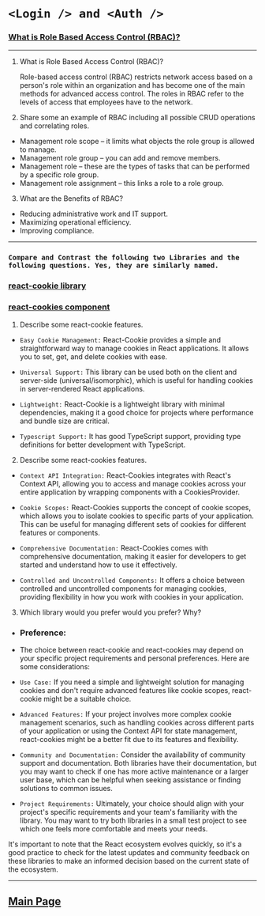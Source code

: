 # `<Login /> and <Auth />`

### [What is Role Based Access Control (RBAC)?](https://digitalguardian.com/blog/what-role-based-access-control-rbac-examples-benefits-and-more)

---

1. What is Role Based Access Control (RBAC)?

   Role-based access control (RBAC) restricts network access based on a person's role within an organization and has become one of the main methods for advanced access control. The roles in RBAC refer to the levels of access that employees have to the network.

2. Share some an example of RBAC including all possible CRUD operations and correlating roles.

- Management role scope – it limits what objects the role group is allowed to manage.
- Management role group – you can add and remove members.
- Management role – these are the types of tasks that can be performed by a specific role group.
- Management role assignment – this links a role to a role group.

3. What are the Benefits of RBAC?

- Reducing administrative work and IT support.
- Maximizing operational efficiency.
- Improving compliance.

---

### `Compare and Contrast the following two Libraries and the following questions. Yes, they are similarly named.`

### [react-cookie library](https://www.npmjs.com/package/react-cookie)

### [react-cookies component](https://www.npmjs.com/package/react-cookies)

1. Describe some react-cookie features.

- `Easy Cookie Management:` React-Cookie provides a simple and straightforward way to manage cookies in React applications. It allows you to set, get, and delete cookies with ease.

- `Universal Support:` This library can be used both on the client and server-side (universal/isomorphic), which is useful for handling cookies in server-rendered React applications.

- `Lightweight:` React-Cookie is a lightweight library with minimal dependencies, making it a good choice for projects where performance and bundle size are critical.

- `Typescript Support:` It has good TypeScript support, providing type definitions for better development with TypeScript.

2. Describe some react-cookies features.

- `Context API Integration:` React-Cookies integrates with React's Context API, allowing you to access and manage cookies across your entire application by wrapping components with a CookiesProvider.

- `Cookie Scopes:` React-Cookies supports the concept of cookie scopes, which allows you to isolate cookies to specific parts of your application. This can be useful for managing different sets of cookies for different features or components.

- `Comprehensive Documentation:` React-Cookies comes with comprehensive documentation, making it easier for developers to get started and understand how to use it effectively.

- `Controlled and Uncontrolled Components:` It offers a choice between controlled and uncontrolled components for managing cookies, providing flexibility in how you work with cookies in your application.

3. Which library would you prefer would you prefer? Why?

- ### Preference:
- The choice between react-cookie and react-cookies may depend on your specific project requirements and personal preferences. Here are some considerations:

- `Use Case:` If you need a simple and lightweight solution for managing cookies and don't require advanced features like cookie scopes, react-cookie might be a suitable choice.

- `Advanced Features:` If your project involves more complex cookie management scenarios, such as handling cookies across different parts of your application or using the Context API for state management, react-cookies might be a better fit due to its features and flexibility.

- `Community and Documentation:` Consider the availability of community support and documentation. Both libraries have their documentation, but you may want to check if one has more active maintenance or a larger user base, which can be helpful when seeking assistance or finding solutions to common issues.

- `Project Requirements:` Ultimately, your choice should align with your project's specific requirements and your team's familiarity with the library. You may want to try both libraries in a small test project to see which one feels more comfortable and meets your needs.

It's important to note that the React ecosystem evolves quickly, so it's a good practice to check for the latest updates and community feedback on these libraries to make an informed decision based on the current state of the ecosystem.

---

## [Main Page](../README.md)
